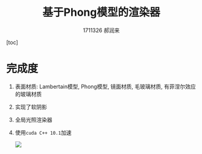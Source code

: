 <div style="text-align:center">
    <h1>
        基于Phong模型的渲染器
    </h1>
    <p>
        1711326 郝润来
    </p>
</div>

[toc]

# 完成度

1. 表面材质: Lambertain模型, Phong模型, 镜面材质, 毛玻璃材质, 有菲涅尔效应的玻璃材质

2. 实现了软阴影

3. 全局光照渲染器

4. 使用`cuda C++ 10.1`加速

   ![](./)

   
